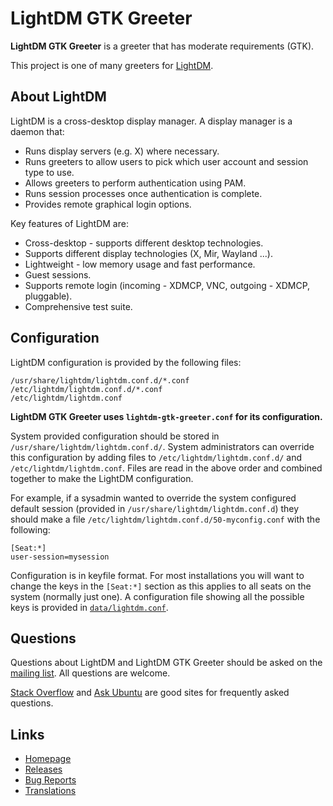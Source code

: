 # LightDM GTK Greeter
**LightDM GTK Greeter** is a greeter that has moderate requirements (GTK).

This project is one of many greeters for [LightDM](https://github.com/canonical/lightdm).

## About LightDM

LightDM is a cross-desktop display manager. A display manager is a daemon that:

- Runs display servers (e.g. X) where necessary.
- Runs greeters to allow users to pick which user account and session type to use.
- Allows greeters to perform authentication using PAM.
- Runs session processes once authentication is complete.
- Provides remote graphical login options.

Key features of LightDM are:
- Cross-desktop - supports different desktop technologies.
- Supports different display technologies (X, Mir, Wayland ...).
- Lightweight - low memory usage and fast performance.
- Guest sessions.
- Supports remote login (incoming - XDMCP, VNC, outgoing - XDMCP, pluggable).
- Comprehensive test suite.

## Configuration

LightDM configuration is provided by the following files:

```
/usr/share/lightdm/lightdm.conf.d/*.conf
/etc/lightdm/lightdm.conf.d/*.conf
/etc/lightdm/lightdm.conf
```

**LightDM GTK Greeter uses `lightdm-gtk-greeter.conf` for its configuration.**

System provided configuration should be stored in `/usr/share/lightdm/lightdm.conf.d/`. System administrators can override this configuration by adding files to `/etc/lightdm/lightdm.conf.d/` and `/etc/lightdm/lightdm.conf`. Files are read in the above order and combined together to make the LightDM configuration.

For example, if a sysadmin wanted to override the system configured default session (provided in `/usr/share/lightdm/lightdm.conf.d`) they should make a file `/etc/lightdm/lightdm.conf.d/50-myconfig.conf` with the following:

```
[Seat:*]
user-session=mysession
```

Configuration is in keyfile format. For most installations you will want to change the keys in the `[Seat:*]` section as this applies to all seats on the system (normally just one). A configuration file showing all the possible keys is provided in [`data/lightdm.conf`](https://github.com/Canonical/lightdm/blob/master/data/lightdm.conf).

## Questions

Questions about LightDM and LightDM GTK Greeter should be asked on the [mailing list](https://lists.freedesktop.org/mailman/listinfo/lightdm). All questions are welcome.

[Stack Overflow](https://stackoverflow.com/search?q=lightdm) and [Ask Ubuntu](https://askubuntu.com/search?q=lightdm) are good sites for frequently asked questions.

## Links
 - [Homepage](https://github.com/xubuntu/lightdm-gtk-greeter)
 - [Releases](https://github.com/xubuntu/lightdm-gtk-greeter/releases)
 - [Bug Reports](https://github.com/xubuntu/lightdm-gtk-greeter/issues)
 - [Translations](https://www.transifex.com/xubuntu/lightdm-gtk-greeter)
